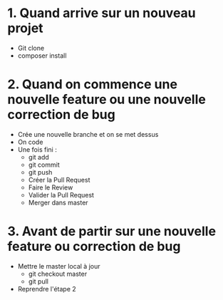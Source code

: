 # 1. Quand arrive sur un nouveau projet
- Git clone
- composer install

# 2. Quand on commence une nouvelle feature ou une nouvelle correction de bug
- Crée une nouvelle branche et on se met dessus
- On code
- Une fois fini :
    - git add
    - git commit
    - git push
    - Créer la Pull Request
    - Faire le Review
    - Valider la Pull Request
    - Merger dans master

# 3. Avant de partir sur une nouvelle feature ou correction de bug
- Mettre le master local à jour
    - git checkout master
    - git pull
- Reprendre l'étape 2
